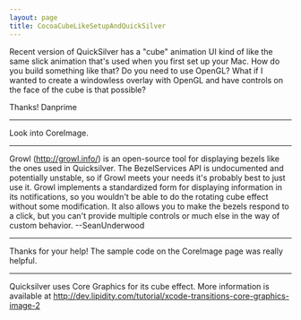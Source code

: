 ```yaml
---
layout: page
title: CocoaCubeLikeSetupAndQuickSilver
---
```


Recent version of QuickSilver has a "cube" animation UI kind of like the same slick animation that's used when you first set up your Mac. How do you build something like that? Do you need to use OpenGL? What if I wanted to create a windowless overlay with OpenGL and have controls on the face of the cube is that possible?

Thanks!
Danprime

----
Look into CoreImage.

----
Growl (http://growl.info/) is an open-source tool for displaying bezels like the ones used in Quicksilver.  The BezelServices API is undocumented and potentially unstable, so if Growl meets your needs it's probably best to just use it.  Growl implements a standardized form for displaying information in its notifications, so you wouldn't be able to do the rotating cube effect without some modification.  It also allows you to make the bezels respond to a click, but you can't provide multiple controls or much else in the way of custom behavior. --SeanUnderwood

----
Thanks for your help! The sample code on the CoreImage page was really helpful.

----
Quicksilver uses Core Graphics for its cube effect. More information is available at http://dev.lipidity.com/tutorial/xcode-transitions-core-graphics-image-2


